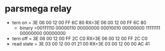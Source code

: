 # parsmega relay
- tern on = 3E 06 00 12 00 FF 6C 80  RX=3E 06 00 12 00 FF 6C 80
  - binary =00111110 00000110 00000000 00010010 00000000 11111111 00000000 00000000
- tern off = 3E 06 00 12 00 FF 2C C0  RX=3E 06 00 12 00 FF 2C C0 
- read state = 3E 03 00 12 00 01 21 00 RX=3E 03 00 12 00 00 AC 41